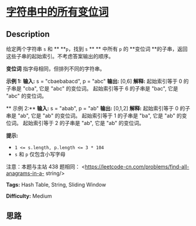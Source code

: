 # [字符串中的所有变位词][title]

## Description

给定两个字符串 `s` 和 ** **`p`，找到 `s` ** ** 中所有 `p` 的  **变位词
**的子串，返回这些子串的起始索引。不考虑答案输出的顺序。

**变位词** 指字母相同，但排列不同的字符串。



**示例  1:**
            **输入:** s = "cbaebabacd", p = "abc"    **输出:** [0,6]    **解释:**    起始索引等于 0 的子串是 "cba", 它是 "abc" 的变位词。    起始索引等于 6 的子串是 "bac", 它是 "abc" 的变位词。    

**  示例 2:**
            **输入:** s = "abab", p = "ab"    **输出:** [0,1,2]    **解释:**    起始索引等于 0 的子串是 "ab", 它是 "ab" 的变位词。    起始索引等于 1 的子串是 "ba", 它是 "ab" 的变位词。    起始索引等于 2 的子串是 "ab", 它是 "ab" 的变位词。    



**提示:**

  * `1 <= s.length, p.length <= 3 * 104`
  * `s` 和 `p` 仅包含小写字母



注意：本题与主站 438 题相同： <https://leetcode-cn.com/problems/find-all-anagrams-in-a-
string/>


**Tags:** Hash Table, String, Sliding Window

**Difficulty:** Medium

## 思路

[title]: https://leetcode-cn.com/problems/VabMRr
